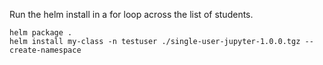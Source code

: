 Run the helm install in a for loop across the list of students.
```
helm package .
helm install my-class -n testuser ./single-user-jupyter-1.0.0.tgz --create-namespace
```
